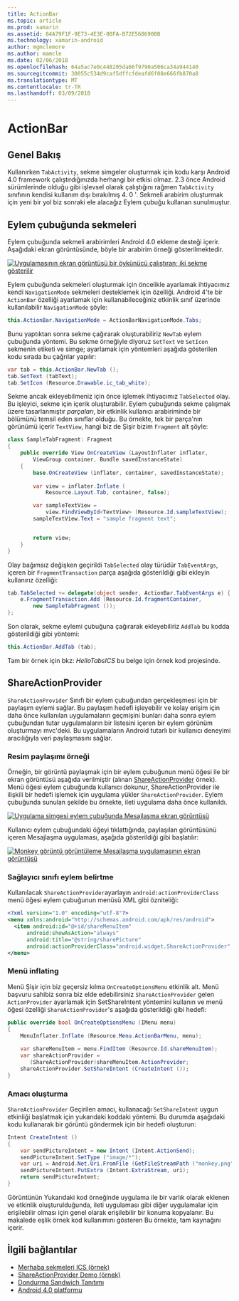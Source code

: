 ```yaml
---
title: ActionBar
ms.topic: article
ms.prod: xamarin
ms.assetid: 84A79F1F-9E73-4E3E-80FA-B72E5686900B
ms.technology: xamarin-android
author: mgmclemore
ms.author: mamcle
ms.date: 02/06/2018
ms.openlocfilehash: 64a5ac7e0c448205da66f9790a506ca34a944140
ms.sourcegitcommit: 30055c534d9caf5dffcfdeafd6f08e666fb870a8
ms.translationtype: MT
ms.contentlocale: tr-TR
ms.lasthandoff: 03/09/2018
---
```

# <a name="actionbar"></a>ActionBar


## <a name="overview"></a>Genel Bakış

Kullanırken `TabActivity`, sekme simgeler oluşturmak için kodu karşı Android 4.0 framework çalıştırdığınızda herhangi bir etkisi olmaz. 2.3 önce Android sürümlerinde olduğu gibi işlevsel olarak çalıştığını rağmen `TabActivity` sınıfının kendisi kullanım dışı bırakılmış 4. 0 '. Sekmeli arabirim oluşturmak için yeni bir yol biz sonraki ele alacağız Eylem çubuğu kullanan sunulmuştur.


## <a name="action-bar-tabs"></a>Eylem çubuğunda sekmeleri

Eylem çubuğunda sekmeli arabirimleri Android 4.0 ekleme desteği içerir.
Aşağıdaki ekran görüntüsünde, böyle bir arabirim örneği gösterilmektedir.

[![Uygulamasının ekran görüntüsü bir öykünücü çalıştıran; iki sekme gösterilir](action-bar-images/25-actionbartabs.png)](action-bar-images/25-actionbartabs.png#lightbox)

Eylem çubuğunda sekmeleri oluşturmak için öncelikle ayarlamak ihtiyacımız kendi `NavigationMode` sekmeleri desteklemek için özelliği. Android 4'te bir `ActionBar` özelliği ayarlamak için kullanabileceğiniz etkinlik sınıf üzerinde kullanılabilir `NavigationMode` şöyle:

```csharp
this.ActionBar.NavigationMode = ActionBarNavigationMode.Tabs;
```

Bunu yaptıktan sonra sekme çağırarak oluşturabiliriz `NewTab` eylem çubuğunda yöntemi. Bu sekme örneğiyle diyoruz `SetText` ve `SetIcon` sekmenin etiketi ve simge; ayarlamak için yöntemleri aşağıda gösterilen kodu sırada bu çağrılar yapılır:

```csharp
var tab = this.ActionBar.NewTab ();
tab.SetText (tabText);
tab.SetIcon (Resource.Drawable.ic_tab_white);
```

Sekme ancak ekleyebilmeniz için önce işlemek ihtiyacımız `TabSelected` olay. Bu işleyici, sekme için içerik oluşturabilir. Eylem çubuğunda sekme çalışmak üzere tasarlanmıştır *parçaları*, bir etkinlik kullanıcı arabiriminde bir bölümünü temsil eden sınıflar olduğu. Bu örnekte, tek bir parça'nın görünümü içerir `TextView`, hangi biz de Şişir bizim `Fragment` alt şöyle:

```csharp
class SampleTabFragment: Fragment
{           
    public override View OnCreateView (LayoutInflater inflater,
        ViewGroup container, Bundle savedInstanceState)
    {
        base.OnCreateView (inflater, container, savedInstanceState);
       
        var view = inflater.Inflate (
            Resource.Layout.Tab, container, false);

        var sampleTextView =
            view.FindViewById<TextView> (Resource.Id.sampleTextView);            
        sampleTextView.Text = "sample fragment text";


        return view;
    }
}
```

Olay bağımsız değişken geçirildi `TabSelected` olay türüdür `TabEventArgs`, içeren bir `FragmentTransaction` parça aşağıda gösterildiği gibi ekleyin kullanırız özelliği:

```csharp
tab.TabSelected += delegate(object sender, ActionBar.TabEventArgs e) {             
    e.FragmentTransaction.Add (Resource.Id.fragmentContainer,
        new SampleTabFragment ());
};
```

Son olarak, sekme eylemi çubuğuna çağırarak ekleyebiliriz `AddTab` bu kodda gösterildiği gibi yöntemi:

```csharp
this.ActionBar.AddTab (tab);
```

Tam bir örnek için bkz: *HelloTabsICS* bu belge için örnek kod projesinde.


## <a name="shareactionprovider"></a>ShareActionProvider

`ShareActionProvider` Sınıfı bir eylem çubuğundan gerçekleşmesi için bir paylaşım eylemi sağlar. Bu paylaşım hedefi işleyebilir ve kolay erişim için daha önce kullanılan uygulamaların geçmişini bunları daha sonra eylem çubuğundan tutar uygulamaların bir listesini içeren bir eylem görünüm oluşturmayı mvc'deki. Bu uygulamaların Android tutarlı bir kullanıcı deneyimi aracılığıyla veri paylaşmasını sağlar.


### <a name="image-sharing-example"></a>Resim paylaşımı örneği

Örneğin, bir görüntü paylaşmak için bir eylem çubuğunun menü öğesi ile bir ekran görüntüsü aşağıda verilmiştir (alınan [ShareActionProvider](https://developer.xamarin.com/samples/monodroid/ShareActionProviderDemo/) örnek). Menü öğesi eylem çubuğunda kullanıcı dokunur, ShareActionProvider ile ilişkili bir hedefi işlemek için uygulama yükler `ShareActionProvider`. Eylem çubuğunda sunulan şekilde bu örnekte, ileti uygulama daha önce kullanıldı.

[![Uygulama simgesi eylem çubuğunda Mesajlaşma ekran görüntüsü](action-bar-images/09-shareactionprovider.png)](action-bar-images/09-shareactionprovider.png#lightbox)


Kullanıcı eylem çubuğundaki öğeyi tıklattığında, paylaşılan görüntüsünü içeren Mesajlaşma uygulaması, aşağıda gösterildiği gibi başlatılır:

[![Monkey görüntü görüntüleme Mesajlaşma uygulamasının ekran görüntüsü](action-bar-images/10-messagewithimage.png)](action-bar-images/10-messagewithimage.png#lightbox)


### <a name="specifying-the-action-provider-class"></a>Sağlayıcı sınıfı eylem belirtme

Kullanılacak `ShareActionProvider`ayarlayın `android:actionProviderClass` menü öğesi eylem çubuğunun menüsü XML gibi özniteliği:

```xml
<?xml version="1.0" encoding="utf-8"?>
<menu xmlns:android="http://schemas.android.com/apk/res/android">
  <item android:id="@+id/shareMenuItem"
      android:showAsAction="always"
      android:title="@string/sharePicture"
      android:actionProviderClass="android.widget.ShareActionProvider" />
</menu>
```


### <a name="inflating-the-menu"></a>Menü inflating

Menü Şişir için biz geçersiz kılma `OnCreateOptionsMenu` etkinlik alt. Menü başvuru sahibiz sonra biz elde edebilirsiniz `ShareActionProvider` gelen `ActionProvider` ayarlamak için SetShareIntent yöntemini kullanın ve menü öğesi özelliği `ShareActionProvider`'s aşağıda gösterildiği gibi hedefi:

```csharp
public override bool OnCreateOptionsMenu (IMenu menu)
{
    MenuInflater.Inflate (Resource.Menu.ActionBarMenu, menu);       
           
    var shareMenuItem = menu.FindItem (Resource.Id.shareMenuItem);           
    var shareActionProvider =
       (ShareActionProvider)shareMenuItem.ActionProvider;
    shareActionProvider.SetShareIntent (CreateIntent ());
}
```


### <a name="creating-the-intent"></a>Amacı oluşturma

`ShareActionProvider` Geçirilen amacı, kullanacağı `SetShareIntent` uygun etkinliği başlatmak için yukarıdaki koddaki yöntemi. Bu durumda aşağıdaki kodu kullanarak bir görüntü göndermek için bir hedefi oluşturun:

```csharp
Intent CreateIntent ()
{  
    var sendPictureIntent = new Intent (Intent.ActionSend);
    sendPictureIntent.SetType ("image/*");
    var uri = Android.Net.Uri.FromFile (GetFileStreamPath ("monkey.png"));          
    sendPictureIntent.PutExtra (Intent.ExtraStream, uri);
    return sendPictureIntent;
}
```

Görüntünün Yukarıdaki kod örneğinde uygulama ile bir varlık olarak eklenen ve etkinlik oluşturulduğunda, ileti uygulaması gibi diğer uygulamalar için erişilebilir olması için genel olarak erişilebilir bir konuma kopyalanır. Bu makalede eşlik örnek kod kullanımını gösteren Bu örnekte, tam kaynağını içerir.



## <a name="related-links"></a>İlgili bağlantılar

- [Merhaba sekmeleri ICS (örnek)](https://developer.xamarin.com/samples/HelloTabsICS/)
- [ShareActionProvider Demo (örnek)](https://developer.xamarin.com/samples/monodroid/ShareActionProviderDemo/)
- [Dondurma Sandwich Tanıtımı](http://www.android.com/about/ice-cream-sandwich/)
- [Android 4.0 platformu](http://developer.android.com/sdk/android-4.0.html)
